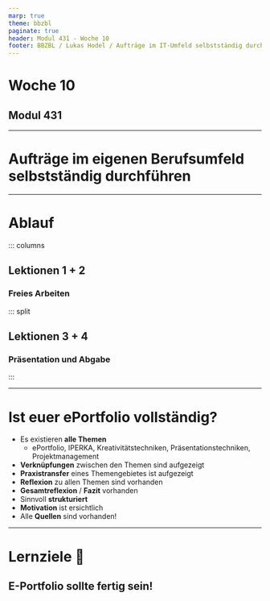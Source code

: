 ```yaml
---
marp: true
theme: bbzbl
paginate: true
header: Modul 431 - Woche 10
footer: BBZBL / Lukas Hodel / Aufträge im IT-Umfeld selbstständig durchführen
---
```


<!-- _class: big center -->

# Woche 10
## Modul 431 

---

<!-- _class: big -->

# **Aufträge** im eigenen Berufsumfeld **selbstständig durchführen**

---

# Ablauf

::: columns

## Lektionen **1 + 2**

### Freies Arbeiten

::: split

## Lektionen **3 + 4**

### Präsentation und Abgabe

:::

---

# Ist euer ePortfolio vollständig?

- Es existieren **alle Themen**
  - ePortfolio, IPERKA, Kreativitätstechniken, Präsentationstechniken, Projektmanagement
- **Verknüpfungen** zwischen den Themen sind aufgezeigt
- **Praxistransfer** eines Themengebietes ist aufgezeigt
- **Reflexion** zu allen Themen sind vorhanden
- **Gesamtreflexion** / **Fazit** vorhanden
- Sinnvoll **strukturiert**
- **Motivation** ist ersichtlich
- Alle **Quellen** sind vorhanden!

---

<!-- _class: big -->

# Lernziele :dart:

## **E-Portfolio sollte fertig sein!**
